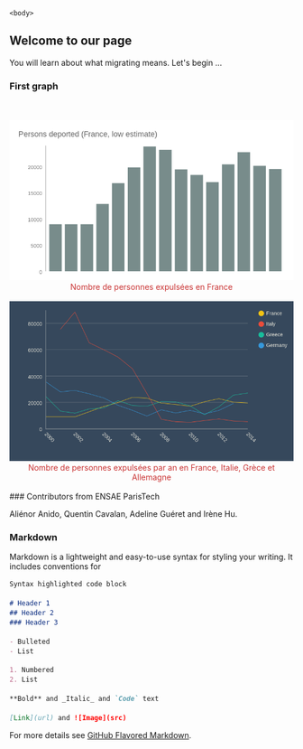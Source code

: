 <!DOCTYPE html>
<!-- Deux parties à toute page web: le corps et le head -->
<html>
    <head>
        <meta charset="utf-8" /> 
        <link rel="stylesheet" href="main.css" /> <!-- Précise que ce fichier est lié à un fichier css pour la mise en forme -->
        <title>Migrations</title>
    </head>

    <body>

## Welcome to our page

You will learn about what migrating means. Let's begin ...

### First graph ###
<br />

<div style="align: left; text-align:center;">
  <img  src="Persons deported (France, low estimate).png" width="550"/>
<span style="display:block;color: rgb(201,50,50);">Nombre de personnes expulsées en France</span>
</div>
<br />


<div style="align: left; text-align:center;">
  <img  src="Deportation (chosen countries).png" width="550"/>
<span style="display:block;color: rgb(201,50,50);">Nombre de personnes expulsées par an en France, Italie, Grèce et Allemagne</span>
</div>
<br />
### Contributors from ENSAE ParisTech

Aliénor Anido, Quentin Cavalan, Adeline Guéret and Irène Hu. 

### Markdown

Markdown is a lightweight and easy-to-use syntax for styling your writing. It includes conventions for

```markdown
Syntax highlighted code block

# Header 1
## Header 2
### Header 3

- Bulleted
- List

1. Numbered
2. List

**Bold** and _Italic_ and `Code` text

[Link](url) and ![Image](src)
```

For more details see [GitHub Flavored Markdown](https://guides.github.com/features/mastering-markdown/).

 </body>
</html>

